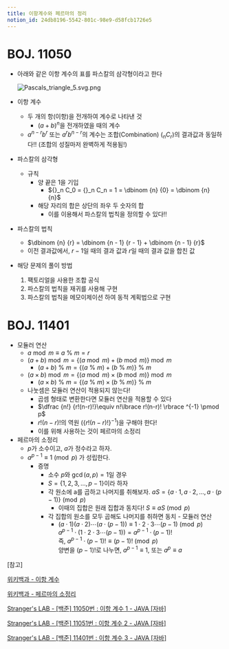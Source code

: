 ```yaml
---
title: 이항계수와 페르마의 정리
notion_id: 24db8196-5542-801c-98e9-d58fcb1726e5
---
```

  
# BOJ. 11050  
  
- 아래와 같은 이항 계수의 표를 파스칼의 삼각형이라고 한다  
  
    ![Pascals_triangle_5.svg.png](https://prod-files-secure.s3.us-west-2.amazonaws.com/ee9cb3f6-9bac-463c-ac07-0442097183e8/67dbf580-7a07-485d-ae36-3de4a6a96e17/Pascals_triangle_5.svg.png?X-Amz-Algorithm=AWS4-HMAC-SHA256&X-Amz-Content-Sha256=UNSIGNED-PAYLOAD&X-Amz-Credential=ASIAZI2LB466STHNKFX3%2F20250904%2Fus-west-2%2Fs3%2Faws4_request&X-Amz-Date=20250904T020936Z&X-Amz-Expires=3600&X-Amz-Security-Token=IQoJb3JpZ2luX2VjEOr%2F%2F%2F%2F%2F%2F%2F%2F%2F%2FwEaCXVzLXdlc3QtMiJHMEUCIQDQTX19Y9Kjrd%2BV%2FxPUBSPNPOvhVkDQ%2FPDqgOmkm%2FxQXwIgCPRdfYTeInHfW1mmSUkmynAHTT%2Bq65Cvp9P9mt2mLTAq%2FwMIUxAAGgw2Mzc0MjMxODM4MDUiDEiE0v%2FSSxy21CD8%2FyrcA9xQmpoAXwsBPRNly7oeVVzWLBQE%2BmnifEzsw8aQ5Lx30%2FU3i%2FpKwFJD04L9Ef3OzTX%2FOgzhd6BZwOuftQjVZVdu3oneuHn%2Bn807m%2FD8hjOatGYQ1aTzMYa65Sw0XiZ%2BY8sIGxds2NPSgrkK%2B%2BMRWXCjkpYyY7PLcU6koYHOFpfpeeK6hHZLGSXk33L9T0LQLgSeuK7KuM3n29Z%2BY9MUSZAIAioL7XT94%2FtkAPe7tYylFkdj5ucjODYP3c3UzTKHjuRugWBmuNxEHBOnmW9glGnisZUoARG35julMtNnh%2FC2E492VPrEBNb254%2BtFKtJZY6aILFhbStTSiXUIP4Qy4bfAOs7Rf1KqNMsmhpmPXu2sIeyZ1NO4U72OGsK6YBbsIkjWulqGAeVnNN3inViGbe3jav6BARB7b43fbPCM3b4ll4Vq%2F7aa3KXMMww13FjxO7Sopf2RGwHB6OMbK3DcqLIYy3j%2FlXH4kiIZRlmPglvMRPwDyXiw3fUr0tj67En09flm%2Bji%2BVMFopndkHDyoh4hnqHEHlQ5jm%2FBviYfO2GOGJp0ejhIG%2FzSfa0tdzM%2F300u%2FELw7L1zJq1dgzHVDd6PuAZZ8XgKkHTwfIphpXC4qdVbDkNN5x%2FHBlHIMNnb48UGOqUBflr5gAgV4gNkae81%2B81oUhZxOaJzXljn2jaWnvUxn%2B%2BOhWWVNDduekt6aY9U0FzGgdEGXlD%2FPABkABHYHfFqadLMQLdcp2ev1HSHoOS4%2Fk16UlRr0SJL6VjEw6St0ZUsKeYJIlc%2FdCmchImLP8SDAPCqlzQFzau0Qr3MQVe65%2F6rJ%2B7MP%2BD8VYpROl6GgEI2ijZj7Lb%2Fw2tsDIHM%2Fx%2FSak%2FrgxFM&X-Amz-Signature=22174f6bec621712e4d1da6d6bc11778533947b2486f18ec496ee48aee23dd2d&X-Amz-SignedHeaders=host&x-amz-checksum-mode=ENABLED&x-id=GetObject)  
  
- 이항 계수  
    - 두 개의 항(이항)을 전개하여 계수로 나타낸 것  
        - $(a+b)^n$을 전개하였을 때의 계수  
    - $a^{n-r}b^r$ 또는 $a^rb^{n-r}$의 계수는 조합(Combination) (${}_nC_r$)의 결과값과 동일하다!! (조합의 성질마저 완벽하게 적용됨!)  
- 파스칼의 삼각형  
    - 규칙  
        - 양 끝은 1을 기입  
            - ${}_n C_0 = {}_n C_n = 1 = \dbinom {n} {0} = \dbinom {n} {n}$  
        - 해당 자리의 합은 상단의 좌우 두 숫자의 합  
            - 이를 이용해서 파스칼의 법칙을 정의할 수 있다!!  
- 파스칼의 법칙  
    - $\dbinom {n} {r} = \dbinom {n - 1} {r  - 1} + \dbinom {n - 1} {r}$  
    - 이전 결과값에서, $r-1$일 때의 결과 값과 $r$일 때의 결과 값을 합친 값  
- 해당 문제의 풀이 방법  
    1. 팩토리얼을 사용한 조합 공식  
    2. 파스칼의 법칙을 재귀를 사용해 구현  
    3. 파스칼의 법칙을 메모이제이션 하여 동적 계획법으로 구현  
  
# BOJ. 11401  
  
- 모듈러 연산  
    - $a \bmod m \equiv a \ \% \ m = r$  
    - $(a + b) \bmod m = \lbrace (a \bmod m) + (b \bmod m) \rbrace \bmod m$  
        - $(a + b) \ \% \ m = \lbrace (a \ \% \ m) + (b \ \% \ m) \rbrace \ \% \ m$  
    - $(a \times b) \bmod m = \lbrace (a \bmod m) \times (b \bmod m) \rbrace \bmod m$  
        - $(a \times b) \ \% \ m = \lbrace (a \ \% \ m) \times (b \ \% \ m) \rbrace \ \% \ m$  
    - 나눗셈은 모듈러 연산이 적용되지 않는다!  
        - 곱셈 형태로 변환한다면 모듈러 연산을 적용할 수 있다  
        - $\dfrac {n!} {r!(n-r)!}\equiv n!\lbrace r!(n-r)! \rbrace ^{-1} \pmod p$  
        - $r!(n-r)!$의 역원 ($\lbrace r!(n-r)! \rbrace ^ {-1}$)을 구해야 한다!  
        - 이를 위해 사용하는 것이 페르마의 소정리  
- 페르마의 소정리  
    - $p$가 소수이고, $a$가 정수라고 하자.  
    - $a^{p-1} \equiv 1 \pmod p$ 가 성립한다.  
        - 증명  
            - 소수 $p$와 $\gcd(a, p) = 1$일 경우  
            - $S = \lbrace 1,2,3,\dots, p-1 \rbrace$이라 하자  
            - 각 원소에 a를 곱하고 나머지를 취해보자. $aS = \lbrace a \cdot 1, a \cdot 2, \dots, a \cdot (p-1) \rbrace \pmod p$  
                - 이때의 집합은 원래 집합과 동치다! $S \equiv aS \pmod p$  
            - 각 집합의 원소를 모두 곱해도 나머지를 취하면 동치 - 모듈러 연산  
                - $(a \cdot 1)(a \cdot 2) \cdots(a \cdot (p-1)) \equiv 1 \cdot 2 \cdot 3 \cdots (p-1) \pmod p$   
                $a^{p-1} \cdot (1 \cdot 2 \cdot 3 \cdots (p-1)) = a^{p-1} \cdot (p-1)!$   
                즉, $a^{p-1} \cdot (p-1)! \equiv (p-1)! \pmod p$  
                양변을 $(p-1)!$로 나누면, $a^{p-1} \equiv 1$, 또는 $a^p \equiv a$  
  
[참고]  
  
  
[위키백과 - 이항 계수](https://ko.wikipedia.org/wiki/%EC%9D%B4%ED%95%AD_%EA%B3%84%EC%88%98)  
  
  
[위키백과 - 페르마의 소정리](https://ko.wikipedia.org/wiki/%ED%8E%98%EB%A5%B4%EB%A7%88%EC%9D%98_%EC%86%8C%EC%A0%95%EB%A6%AC)  
  
  
[Stranger's LAB - [백준] 11050번 : 이항 계수 1 - JAVA [자바]](https://st-lab.tistory.com/159)  
  
  
[Stranger's LAB - [백준] 11051번 : 이항 계수 2 - JAVA [자바]](https://st-lab.tistory.com/162)  
  
  
[Stranger's LAB - [백준] 11401번 : 이항 계수 3 - JAVA [자바]](https://st-lab.tistory.com/241)  
  
